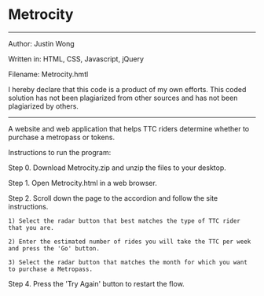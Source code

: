 Metrocity
=========

************************************************
Author: Justin Wong

Written in: HTML, CSS, Javascript, jQuery

Filename: Metrocity.hmtl
	
I hereby declare that this code is a product 
of my own efforts. This coded solution has
not been plagiarized from other sources and
has not been plagiarized by others.
************************************************

A website and web application that helps TTC riders determine whether to purchase a metropass or tokens.

Instructions to run the program:

Step 0. Download Metrocity.zip and unzip the files to your desktop.

Step 1. Open Metrocity.html in a web browser.

Step 2. Scroll down the page to the accordion and follow the site instructions.
	
	1) Select the radar button that best matches the type of TTC rider that you are.
	
	2) Enter the estimated number of rides you will take the TTC per week and press the 'Go' button.
	
	3) Select the radar button that matches the month for which you want to purchase a Metropass.

Step 4. Press the 'Try Again' button to restart the flow.
